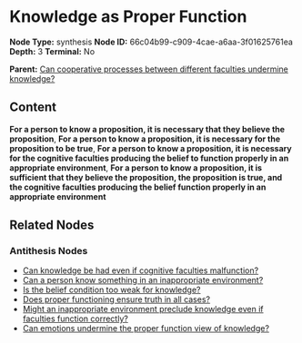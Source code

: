 # Knowledge as Proper Function

**Node Type:** synthesis
**Node ID:** 66c04b99-c909-4cae-a6aa-3f01625761ea
**Depth:** 3
**Terminal:** No

**Parent:** [Can cooperative processes between different faculties undermine knowledge?](can-cooperative-processes-between-different-faculties-undermine-knowledge-antithesis-e1e9ab5c-c744-4046-b0bc-fea297a47d53.md)

## Content

**For a person to know a proposition, it is necessary that they believe the proposition**, **For a person to know a proposition, it is necessary for the proposition to be true**, **For a person to know a proposition, it is necessary for the cognitive faculties producing the belief to function properly in an appropriate environment**, **For a person to know a proposition, it is sufficient that they believe the proposition, the proposition is true, and the cognitive faculties producing the belief function properly in an appropriate environment**

## Related Nodes

### Antithesis Nodes

- [Can knowledge be had even if cognitive faculties malfunction?](can-knowledge-be-had-even-if-cognitive-faculties-malfunction-antithesis-5406c47a-307a-4ee3-8688-5eae173006f2.md)
- [Can a person know something in an inappropriate environment?](can-a-person-know-something-in-an-inappropriate-environment-antithesis-adf16b92-b06b-449f-b804-49b7e1259b9e.md)
- [Is the belief condition too weak for knowledge?](is-the-belief-condition-too-weak-for-knowledge-antithesis-3def4a10-51d6-4efa-8b78-4c8b61bc5847.md)
- [Does proper functioning ensure truth in all cases?](does-proper-functioning-ensure-truth-in-all-cases-antithesis-722358dc-3c57-47e6-bfed-b881f239b51a.md)
- [Might an inappropriate environment preclude knowledge even if faculties function correctly?](might-an-inappropriate-environment-preclude-knowledge-even-if-faculties-function-correctly-antithesis-f7634177-e866-4c59-a1cd-ad790694d09f.md)
- [Can emotions undermine the proper function view of knowledge?](can-emotions-undermine-the-proper-function-view-of-knowledge-antithesis-682ee3fa-01db-4175-9245-98d70770c6bd.md)
